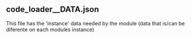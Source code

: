 code_loader__DATA.json
---
This file has the 'instance' data needed by the module (data that is/can be diferente on each modules instance)